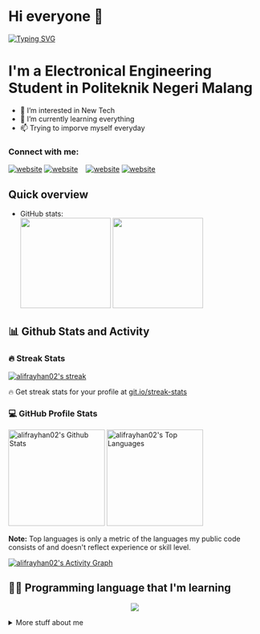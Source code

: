 # Hi everyone :wave:

[![Typing SVG](https://readme-typing-svg.herokuapp.com?color=%2336BCF7&size=25&lines=Welcome+to+my+GitHub+Profile)](https://git.io/typing-svg)<br>

# I'm a Electronical Engineering Student in Politeknik Negeri Malang

- 👀 I’m interested in New Tech
- 🌱 I’m currently learning everything
- 📫 Trying to imporve myself everyday

### Connect with me:

[![website](https://seeklogo.com/images/T/twitter-x-logo-0339F999CF-seeklogo.com.png?v=638264860180000000)](https://twitter.com/codestackr#gh-light-mode-only)
[![website](https://seeklogo.com/images/T/twitter-x-logo-0339F999CF-seeklogo.com.png?v=638264860180000000)](https://twitter.com/codestackr#gh-dark-mode-only)
&nbsp;&nbsp;
[![website](https://seeklogo.com/images/L/linkedin-icon-logo-05B2880899-seeklogo.com.png)](https://linkedin.com/in/codeSTACKr#gh-light-mode-only)
[![website](https://seeklogo.com/images/L/linkedin-icon-logo-05B2880899-seeklogo.com.png)](https://linkedin.com/in/codeSTACKr#gh-dark-mode-only)

## Quick overview

- GitHub stats:  
  <img height="180em" src="https://github-readme-stats.vercel.app/api/top-langs/?username=alifrayhan02&exclude_repo=KNN-Image-Classification&show_icons=true&hide_border=true&layout=compact&langs_count=8"/>
  <img height="180em" src="https://github-readme-streak-stats.herokuapp.com/?user=alifrayhan02&hide_border=true" />


<h2>📊 Github Stats and Activity</h2>

<h3>🔥 Streak Stats</h3>

  <!-- GitHub Readme Streak Stats - https://github.com/alifrayhan02/github-readme-streak-stats -->
  <p>
    <a href="https://github.com/alifrayhan02/github-readme-streak-stats">
      <img title="🔥 Get streak stats for your profile at git.io/streak-stats" alt="alifrayhan02's streak" src="https://streak-stats.demolab.com/?user=alifrayhan02&theme=monokai-metallian&hide_border=true"/>
    </a>
    <p>🔥 Get streak stats for your profile at <a href="https://git.io/streak-stats">git.io/streak-stats</a></p>
  </p>

  <h3>💻 GitHub Profile Stats</h3>

  <!-- https://github.com/anuraghazra/github-readme-stats -->

  <a href="https://github.com/anuraghazra/github-readme-stats"><img alt="alifrayhan02's Github Stats" src="https://denvercoder1-github-readme-stats.vercel.app/api/?username=alifrayhan02&show_icons=true&include_all_commits=true&count_private=true&theme=react&hide_border=true&bg_color=1F222E&title_color=F85D7F&icon_color=F8D866" height="192px"/></a>
  <a href="https://github.com/anuraghazra/github-readme-stats"><img alt="alifrayhan02's Top Languages" src="https://denvercoder1-github-readme-stats.vercel.app/api/top-langs/?username=alifrayhan02&langs_count=8&layout=compact&theme=react&hide_border=true&bg_color=1F222E&title_color=F85D7F&icon_color=F8D866&hide=Jupyter%20Notebook,Roff" height="192px"/></a>
  <br/>

  <b>Note:</b> Top languages is only a metric of the languages my public code consists of and doesn't reflect experience or skill level.
  
  <!-- https://github.com/ashutosh00710/github-readme-activity-graph -->

  <a href="https://github.com/ashutosh00710/github-readme-activity-graph"><img alt="alifrayhan02's Activity Graph" src="https://github-readme-activity-graph.vercel.app/graph/?username=alifrayhan02&bg_color=1F222E&color=F8D866&line=F85D7F&point=FFFFFF&hide_border=true" /></a>



## 👨‍💻 Programming language that I'm learning

<p align="center">
  <a href="https://skillicons.dev">
    <img src="https://skillicons.dev/icons?i=java,css,nodejs,php,react,html,androidstudio,py,arduino,blender,bootstrap,docker,ipfs,laravel,matlab,mysql,netlify,svelte," />
  </a>
</p>

<details>
<summary>
  More stuff about me
</summary>

### What I do

Code

### Web technologies

- JavaScript
- TypeScript
- Next.js
- Prisma
- HTML, CSS
- SCSS
- Node.js
- Deno
- WordPress
- PHP
- MySQL

### Application Development

- Python
- C++ (sort of)

## What I'm currently learning 📚

- Diving into VS Code's code base

</details>

<!---
alifrayhan02/alifrayhan02 is a ✨ special ✨ repository because its `README.md` (this file) appears on your GitHub profile.
You can click the Preview link to take a look at your changes.
--->
